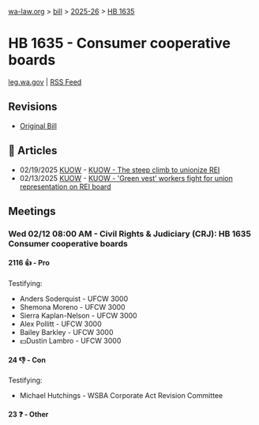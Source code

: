 [wa-law.org](/) > [bill](/bill/) > [2025-26](/bill/2025-26/) > [HB 1635](/bill/2025-26/hb/1635/)

# HB 1635 - Consumer cooperative boards
[leg.wa.gov](https://app.leg.wa.gov/billsummary?BillNumber=1635&Year=2025&Initiative=false) | [RSS Feed](./rss.xml)

## Revisions
* [Original Bill](1/)

## 📰 Articles
* 02/19/2025 [KUOW](/org/kuow/) - [KUOW - The steep climb to unionize REI](https://www.kuow.org/stories/the-steep-climb-to-unionize-rei#:~:text=House%20Bill%201635)
* 02/13/2025 [KUOW](/org/kuow/) - [KUOW - 'Green vest’ workers fight for union representation on REI board](https://www.kuow.org/stories/green-vest-workers-fight-for-union-representation-on-rei-board#:~:text=House%20Bill%201635)

## Meetings
### Wed 02/12 08:00 AM - Civil Rights & Judiciary (CRJ): HB 1635 Consumer cooperative boards
#### 2116 👍 - Pro
Testifying:
* Anders Soderquist - UFCW 3000
* Shemona Moreno - UFCW 3000
* Sierra Kaplan-Nelson - UFCW 3000
* Alex Pollitt - UFCW 3000
* Bailey Barkley - UFCW 3000
* 💵Dustin Lambro - UFCW 3000

#### 24 👎 - Con
Testifying:
* Michael Hutchings - WSBA Corporate Act Revision Committee

#### 23 ❓ - Other
